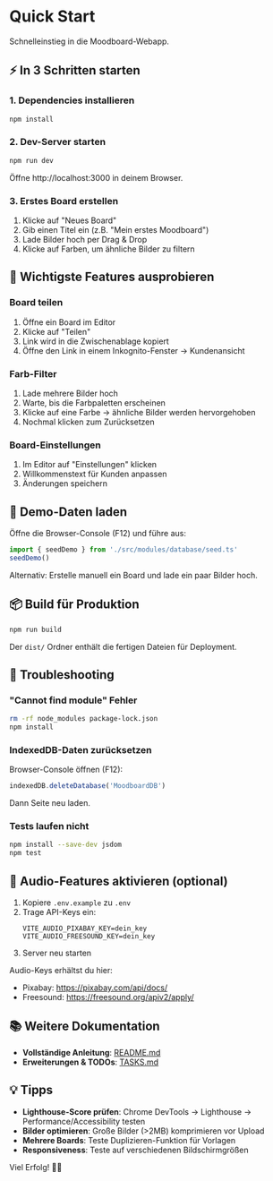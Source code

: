 # Quick Start

Schnelleinstieg in die Moodboard-Webapp.

## ⚡ In 3 Schritten starten

### 1. Dependencies installieren
```bash
npm install
```

### 2. Dev-Server starten
```bash
npm run dev
```

Öffne http://localhost:3000 in deinem Browser.

### 3. Erstes Board erstellen
1. Klicke auf "Neues Board"
2. Gib einen Titel ein (z.B. "Mein erstes Moodboard")
3. Lade Bilder hoch per Drag & Drop
4. Klicke auf Farben, um ähnliche Bilder zu filtern

## 🎯 Wichtigste Features ausprobieren

### Board teilen
1. Öffne ein Board im Editor
2. Klicke auf "Teilen"
3. Link wird in die Zwischenablage kopiert
4. Öffne den Link in einem Inkognito-Fenster → Kundenansicht

### Farb-Filter
1. Lade mehrere Bilder hoch
2. Warte, bis die Farbpaletten erscheinen
3. Klicke auf eine Farbe → ähnliche Bilder werden hervorgehoben
4. Nochmal klicken zum Zurücksetzen

### Board-Einstellungen
1. Im Editor auf "Einstellungen" klicken
2. Willkommenstext für Kunden anpassen
3. Änderungen speichern

## 🧪 Demo-Daten laden

Öffne die Browser-Console (F12) und führe aus:

```javascript
import { seedDemo } from './src/modules/database/seed.ts'
seedDemo()
```

Alternativ: Erstelle manuell ein Board und lade ein paar Bilder hoch.

## 📦 Build für Produktion

```bash
npm run build
```

Der `dist/` Ordner enthält die fertigen Dateien für Deployment.

## 🐛 Troubleshooting

### "Cannot find module" Fehler
```bash
rm -rf node_modules package-lock.json
npm install
```

### IndexedDB-Daten zurücksetzen
Browser-Console öffnen (F12):
```javascript
indexedDB.deleteDatabase('MoodboardDB')
```
Dann Seite neu laden.

### Tests laufen nicht
```bash
npm install --save-dev jsdom
npm test
```

## 🔑 Audio-Features aktivieren (optional)

1. Kopiere `.env.example` zu `.env`
2. Trage API-Keys ein:
   ```
   VITE_AUDIO_PIXABAY_KEY=dein_key
   VITE_AUDIO_FREESOUND_KEY=dein_key
   ```
3. Server neu starten

Audio-Keys erhältst du hier:
- Pixabay: https://pixabay.com/api/docs/
- Freesound: https://freesound.org/apiv2/apply/

## 📚 Weitere Dokumentation

- **Vollständige Anleitung**: [README.md](./README.md)
- **Erweiterungen & TODOs**: [TASKS.md](./TASKS.md)

## 💡 Tipps

- **Lighthouse-Score prüfen**: Chrome DevTools → Lighthouse → Performance/Accessibility testen
- **Bilder optimieren**: Große Bilder (>2MB) komprimieren vor Upload
- **Mehrere Boards**: Teste Duplizieren-Funktion für Vorlagen
- **Responsiveness**: Teste auf verschiedenen Bildschirmgrößen

Viel Erfolg! 🎨✨


